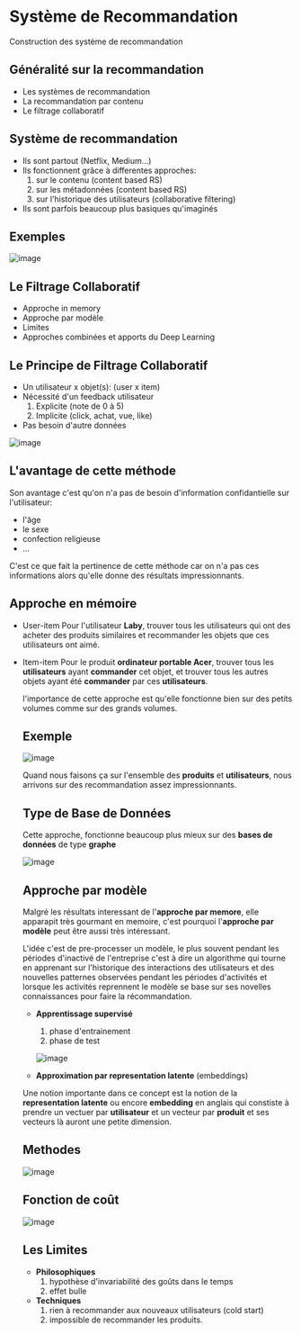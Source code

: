 # Système de Recommandation

Construction des système de recommandation

## Généralité sur la recommandation

* Les systèmes de recommandation
* La recommandation par contenu
* Le filtrage collaboratif

## Système de recommandation 

* Ils sont partout (Netflix, Medium...)
* Ils fonctionnent grâce à differentes approches: 
   1. sur le contenu (content based RS)
   2. sur les métadonnées (content based RS)
   3. sur l'historique des utilisateurs (collaborative filtering)
* Ils sont parfois beaucoup plus basiques qu'imaginés

## Exemples

![image](images/1.png)

## Le Filtrage Collaboratif

* Approche in memory
* Approche par modèle
* Limites 
* Approches combinées et apports du Deep Learning

## Le Principe de Filtrage Collaboratif

* Un utilisateur x objet(s): (user x item)
* Nécessité d'un feedback utilisateur
  1. Explicite (note de 0 à 5)
  2. Implicite (click, achat, vue, like)
* Pas besoin d'autre données

![image](images/2.png)

## L'avantage de cette méthode

Son avantage c'est qu'on n'a pas de besoin d'information confidantielle sur l'utilisateur:
* l'âge
* le sexe
* confection religieuse
* ...
  
C'est ce que fait la pertinence de cette méthode car on n'a pas ces informations alors qu'elle donne des résultats impressionnants.


## Approche en mémoire

* User-item
  Pour l'utilisateur **Laby**, trouver tous les utilisateurs qui ont des acheter des produits similaires et recommander les objets que ces utilisateurs ont aimé. 

* Item-item
  Pour le produit **ordinateur portable Acer**, trouver tous les **utilisateurs** ayant **commander** cet objet, et trouver tous les autres objets ayant été **commander** par ces **utilisateurs**.

  l'importance de cette approche est qu'elle fonctionne bien sur des petits volumes comme sur des grands volumes.

  ## Exemple

  ![image](images/3.png)

  Quand nous faisons ça sur l'ensemble des **produits** et **utilisateurs**, nous arrivons sur des recommandation assez impressionnants.

  ## Type de Base de Données 

  Cette approche, fonctionne beaucoup plus mieux sur des **bases de données** de type **graphe**

  ![image](images/4.png)

  ## Approche par modèle

  Malgré les résultats interessant de l'**approche par memore**, elle apparapit très gourmant en memoire, c'est pourquoi l'**approche par modèle** peut être aussi très intéressant.

  L'idée c'est de pre-processer un modèle, le plus souvent pendant les périodes d'inactivé de l'entreprise c'est à dire un algorithme qui tourne en apprenant sur l'historique des interactions des utilisateurs et des nouvelles patternes observées pendant les périodes d'activités et lorsque les activités reprennent le modèle se base sur ses novelles connaissances pour faire la récommandation.

  * **Apprentissage supervisé**
    1. phase d'entrainement
    2. phase de test

    ![image](images/6.png)

  * **Approximation par representation latente** (embeddings)

   Une notion importante dans ce concept est la notion de la **representation latente**
   ou encore **embedding** en anglais qui constiste à prendre un vectuer par **utilisateur** et un vecteur par **produit** et ses vecteurs là auront une petite dimension.

   ## Methodes

   ![image](images/7.png)

   ## Fonction de coût 

   ![image](images/8.png)

   ## Les Limites

   * **Philosophiques**
       1. hypothèse d'invariabilité des goûts dans le temps
       2. effet bulle
   * **Techniques**
       1. rien à recommander aux nouveaux utilisateurs (cold start)
       2. impossible de recommander les produits. 
   